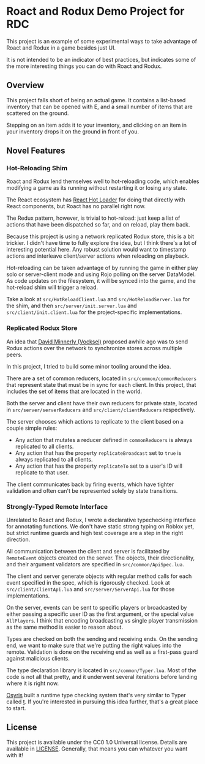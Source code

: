 # Roact and Rodux Demo Project for RDC
This project is an example of some experimental ways to take advantage of Roact and Rodux in a game besides just UI.

It is not intended to be an indicator of best practices, but indicates some of the more interesting things you can do with Roact and Rodux.

## Overview
This project falls short of being an actual game. It contains a list-based inventory that can be opened with E, and a small number of items that are scattered on the ground.

Stepping on an item adds it to your inventory, and clicking on an item in your inventory drops it on the ground in front of you.

## Novel Features

### Hot-Reloading Shim
Roact and Rodux lend themselves well to hot-reloading code, which enables modifying a game as its running without restarting it or losing any state.

The React ecosystem has [React Hot Loader](https://github.com/gaearon/react-hot-loader) for doing that directly with React components, but Roact has no parallel right now.

The Redux pattern, however, is trivial to hot-reload: just keep a list of actions that have been dispatched so far, and on reload, play them back.

Because this project is using a network replicated Rodux store, this is a bit trickier. I didn't have time to fully explore the idea, but I think there's a lot of interesting potential here. Any robust solution would want to timestamp actions and interleave client/server actions when reloading on playback.

Hot-reloading can be taken advantage of by running the game in either play solo or server-client mode and using Rojo polling on the server DataModel. As code updates on the filesystem, it will be synced into the game, and the hot-reload shim will trigger a reload.

Take a look at `src/HotReloadClient.lua` and `src/HotReloadServer.lua` for the shim, and then `src/server/init.server.lua` and `src/client/init.client.lua` for the project-specific implementations.

### Replicated Rodux Store
An idea that [David Minnerly (Vocksel)](https://github.com/vocksel) proposed awhile ago was to send Rodux actions over the network to synchronize stores across multiple peers.

In this project, I tried to build some minor tooling around the idea.

There are a set of common reducers, located in `src/common/commonReducers` that represent state that must be in sync for each client. In this project, that includes the set of items that are located in the world.

Both the server and client have their own reducers for private state, located in `src/server/serverReducers` and `src/client/clientReducers` respectively.

The server chooses which actions to replicate to the client based on a couple simple rules:

* Any action that mutates a reducer defined in `commonReducers` is always replicated to all clients.
* Any action that has the property `replicateBroadcast` set to `true` is always replicated to all clients.
* Any action that has the property `replicateTo` set to a user's ID will replicate to that user.

The client communicates back by firing events, which have tighter validation and often can't be represented solely by state transitions.

### Strongly-Typed Remote Interface
Unrelated to Roact and Rodux, I wrote a declarative typechecking interface for annotating functions. We don't have static strong typing on Roblox yet, but strict runtime guards and high test coverage are a step in the right direction.

All communication between the client and server is facilitated by `RemoteEvent` objects created on the server. The objects, their directionality, and their argument validators are specified in `src/common/ApiSpec.lua`.

The client and server generate objects with regular method calls for each event specified in the spec, which is rigorously checked. Look at `src/client/ClientApi.lua` and `src/server/ServerApi.lua` for those implementations.

On the server, events can be sent to specific players or broadcasted by either passing a specific user ID as the first argument, or the special value `AllPlayers`. I think that encoding broadcasting vs single player transmission as the same method is easier to reason about.

Types are checked on both the sending and receiving ends. On the sending end, we want to make sure that we're putting the right values into the remote. Validation is done on the receiving end as well as a first-pass guard against malicious clients.

The type declaration library is located in `src/common/Typer.lua`. Most of the code is not all that pretty, and it underwent several iterations before landing where it is right now.

[Osyris](https://github.com/osyrisrblx) built a runtime type checking system that's very similar to Typer called [t](https://github.com/osyrisrblx/t). If you're interested in pursuing this idea further, that's a great place to start.

## License
This project is available under the CC0 1.0 Universal license. Details are available in [LICENSE](LICENSE). Generally, that means you can whatever you want with it!